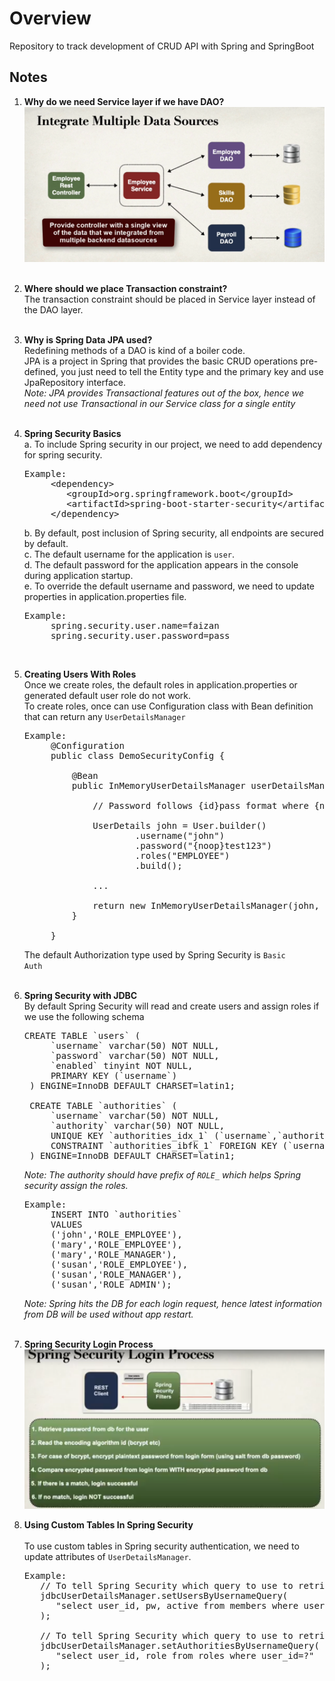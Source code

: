 <h1>Overview</h1>

Repository to track development of CRUD API with Spring and SpringBoot

<h2>Notes</h2>

1. <strong>Why do we need Service layer if we have DAO?</strong> <br>
![Dao And Service](./img/daoAndService.PNG?raw=true "DaoAndService") <br><br>
2. <strong>Where should we place Transaction constraint?</strong> <br>
    The transaction constraint should be placed in Service layer instead of the DAO layer. <br><br>
3. <strong>Why is Spring Data JPA used?</strong> <br>
    Redefining methods of a DAO is kind of a boiler code. <br>
    JPA is a project in Spring that provides the basic CRUD operations pre-defined, 
    you just need to tell the Entity type and the primary key and use JpaRepository interface. <br>
    <em>Note: JPA provides Transactional features out of the box, 
        hence we need not use Transactional in our Service class for a single entity</em> <br><br>
4. <strong>Spring Security Basics</strong> <br>
    a. To include Spring security in our project, we need to add dependency for spring security. <br>
    <pre>Example:
        &lt;dependency&gt;
           &lt;groupId>org.springframework.boot&lt;/groupId&gt;
           &lt;artifactId>spring-boot-starter-security&lt;/artifactId&gt;
        &lt;/dependency&gt;</pre> 
    b. By default, post inclusion of Spring security, all endpoints are secured by default. <br>
    c. The default username for the application is <code>user</code>. <br>
    d. The default password for the application appears in the console during application startup. <br>
    e. To override the default username and password, we need to update properties in application.properties file. <br>
    <pre>Example:
        spring.security.user.name=faizan
        spring.security.user.password=pass</pre> <br>
5. <strong>Creating Users With Roles</strong> <br>
    Once we create roles, the default roles in application.properties or generated default user role do not work. <br>
    To create roles, once can use Configuration class with Bean definition that can return any <code>UserDetailsManager</code> <br>
    <pre>Example:
        @Configuration
        public class DemoSecurityConfig {
        
            @Bean
            public InMemoryUserDetailsManager userDetailsManager() {
        
                // Password follows {id}pass format where {noop} means storing password in plain text
        
                UserDetails john = User.builder()
                        .username("john")
                        .password("{noop}test123")
                        .roles("EMPLOYEE")
                        .build();
        
                ...
                
                return new InMemoryUserDetailsManager(john, mary, susan);
            }
        
        }</pre>
    The default Authorization type used by Spring Security is <code>Basic Auth</code> <br><br>
6. <strong>Spring Security with JDBC</strong> <br>
    By default Spring Security will read and create users and assign roles if we use the following schema <br>
    <pre>CREATE TABLE `users` (
        `username` varchar(50) NOT NULL,
        `password` varchar(50) NOT NULL,
        `enabled` tinyint NOT NULL,
        PRIMARY KEY (`username`)
    ) ENGINE=InnoDB DEFAULT CHARSET=latin1;
   
    CREATE TABLE `authorities` (
        `username` varchar(50) NOT NULL,
        `authority` varchar(50) NOT NULL,
        UNIQUE KEY `authorities_idx_1` (`username`,`authority`),
        CONSTRAINT `authorities_ibfk_1` FOREIGN KEY (`username`) REFERENCES `users` (`username`)
    ) ENGINE=InnoDB DEFAULT CHARSET=latin1; </pre>
   
    <em>Note: The authority should have prefix of <code>ROLE_</code> which helps Spring security assign the roles.</em> <br>
    <pre>Example: 
        INSERT INTO `authorities` 
        VALUES
        ('john','ROLE_EMPLOYEE'),
        ('mary','ROLE_EMPLOYEE'),
        ('mary','ROLE_MANAGER'),
        ('susan','ROLE_EMPLOYEE'),
        ('susan','ROLE_MANAGER'),
        ('susan','ROLE_ADMIN');</pre>
    <em>Note: Spring hits the DB for each login request, hence latest information from DB will be used without app restart.</em> <br><br>
7. <strong>Spring Security Login Process</strong> <br>
   ![Spring Security Login Process](./img/springSecurityLoginProcess.PNG "springSecurityLoginProcess")
8. <strong>Using Custom Tables In Spring Security</strong> <br><br>
   To use custom tables in Spring security authentication, we need to update attributes of <code>UserDetailsManager</code>. <br>
   <pre>Example:
      // To tell Spring Security which query to use to retrieve users using username
      jdbcUserDetailsManager.setUsersByUsernameQuery(
         "select user_id, pw, active from members where user_id=?"
      );
      
      // To tell Spring Security which query to use to retrieve authority specific to the username
      jdbcUserDetailsManager.setAuthoritiesByUsernameQuery(
         "select user_id, role from roles where user_id=?"
      );</pre>